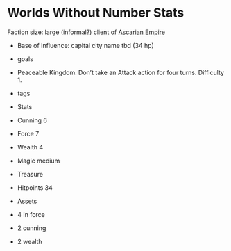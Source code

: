 # Worlds Without Number Stats
Faction size: large
(informal?) client of [Ascarian Empire](../Ascarian%20Empire/Ascarian%20Empire.md) 

- Base of Influence: capital city name tbd (34 hp)
- goals

- Peaceable Kingdom: Don’t take an Attack action for four turns. Difficulty 1.

- tags
- Stats

- Cunning 6
- Force 7
- Wealth 4

- Magic medium
- Treasure 
- Hitpoints 34
- Assets

- 4 in force
- 2 cunning 
- 2 wealth
